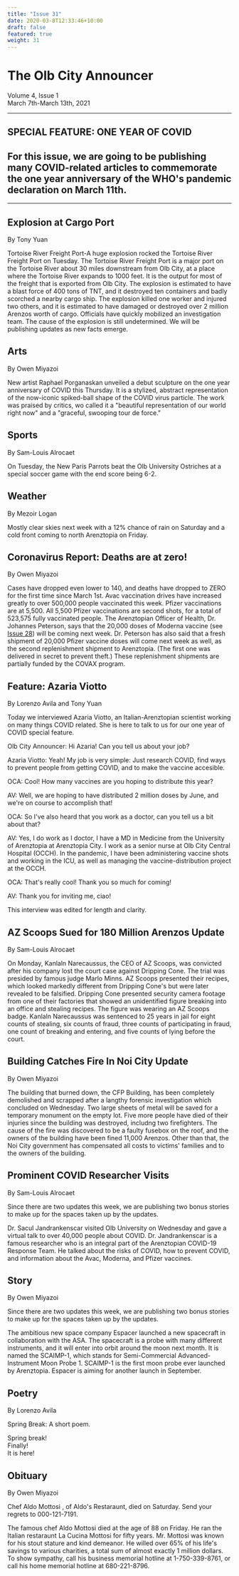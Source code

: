 ```yaml
---
title: "Issue 31"
date: 2020-03-8T12:33:46+10:00
draft: false
featured: true
weight: 31
---
```


# The Olb City Announcer    
Volume 4, Issue 1    
March 7th-March 13th, 2021    

---
## SPECIAL FEATURE: ONE YEAR OF COVID
## For this issue, we are going to be publishing many COVID-related articles to commemorate the one year anniversary of the WHO's pandemic declaration on March 11th.
---

## Explosion at Cargo Port
By Tony Yuan

Tortoise River Freight Port-A huge explosion rocked the Tortoise River Freight Port on Tuesday. The Tortoise River Freight Port is a major port on the Tortoise River about 30 miles downstream from Olb City, at a place where the Tortoise River expands to 1000 feet. It is the output for most of the freight that is exported from Olb City. The explosion is estimated to have a blast force of 400 tons of TNT, and it destroyed ten containers and badly scorched a nearby cargo ship. The explosion killed one worker and injured two others, and it is estimated to have damaged or destroyed over 2 million Arenzos worth of cargo. Officials have quickly mobilized an investigation team. The cause of the explosion is still undetermined. We will be publishing updates as new facts emerge.

## Arts
By Owen Miyazoi

New artist Raphael Porganaskan unveiled a debut sculpture on the one year anniversary of COVID this Thursday. It is a stylized, abstract representation of the now-iconic spiked-ball shape of the COVID virus particle. The work was praised by critics, wo called it a "beautiful representation of our world right now" and a "graceful, swooping tour de force."

## Sports
By Sam-Louis Alrocaet

On Tuesday, the New Paris Parrots beat the Olb University Ostriches at a special soccer game with the end score being 6-2. 

## Weather
By Mezoir Logan

Mostly clear skies next week with a 12% chance of rain on Saturday and a cold front coming to north Arenztopia on Friday.

## Coronavirus Report: Deaths are at zero!
By Owen Miyazoi

Cases have dropped even lower to 140, and deaths have dropped to ZERO for the first time since March 1st. Avac vaccination drives have increased greatly to over 500,000 people vaccinated this week. Pfizer vaccinations are at 5,500. All 5,500 Pfizer vaccinations are second shots, for a total of 523,575 fully vaccinated people. The Arenztopian Officer of Health, Dr. Johannes Peterson, says that the 20,000 doses of Moderna vaccine (see [Issue 28](https://www.arenztopia.com/news/issue-28/)) will be coming next week. Dr. Peterson has also said that a fresh shipment of 20,000 Pfizer vaccine doses will come next week as well, as the second replenishment shipment to Arenztopia. (The first one was delivered in secret to prevent theft.) These replenishment shipments are partially funded by the COVAX program.

## Feature: Azaria Viotto
By Lorenzo Avila and Tony Yuan

Today we interviewed Azaria Viotto, an Italian-Arenztopian scientist working on many things COVID related. She is here to talk to us for our one year of COVID special feature.

Olb City Announcer: Hi Azaria! Can you tell us about your job?

Azaria Viotto: Yeah! My job is very simple: Just research COVID, find ways to prevent people from getting COVID, and to make the vaccine accesible.

OCA: Cool! How many vaccines are you hoping to distribute this year?

AV: Well, we are hoping to have distributed 2 million doses by June, and we're on course to accomplish that! 

OCA: So I've also heard that you work as a doctor, can you tell us a bit about that?

AV: Yes, I do work as I doctor, I have a MD in Medicine from the University of Arenztopia at Arenztopia City. I work as a senior nurse at Olb City Central Hospital (OCCH). In the pandemic, I have been administering vaccine shots and working in the ICU, as well as managing the vaccine-distribution project at the OCCH.

OCA: That's really cool! Thank you so much for coming!

AV: Thank you for inviting me, ciao!

This interview was edited for length and clarity.

## AZ Scoops Sued for 180 Million Arenzos Update
By Sam-Louis Alrocaet

On Monday, Kanlaln Narecaussus, the CEO of AZ Scoops, was convicted after his company lost the court case against Dripping Cone. The trial was presided by famous judge Marlo Minns. AZ Scoops presented their recipes, which looked markedly different from Dripping Cone's but were later revealed to be falsified. Dripping Cone presented security camera footage from one of their factories that showed an unidentified figure breaking into an office and stealing recipes. The figure was wearing an AZ Scoops badge. Kanlaln Narecaussus was sentenced to 25 years in jail for eight counts of stealing, six counts of fraud, three counts of participating in fraud, one count of breaking and entering, and five counts of lying before the court.

## Building Catches Fire In Noi City Update
By Owen Miyazoi

The building that burned down, the CFP Building, has been completely demolished and scrapped after a langthy forensic investigation which concluded on Wednesday. Two large sheets of metal will be saved for a temporary monument on the empty lot. Five more people have died of their injuries since the building was destroyed, includng two firefighters. The cause of the fire was discovered to be a faulty fusebox on the roof, and the owners of the building have been fined 11,000 Arenzos. Other than that, the Noi City government has compensated all costs to victims' families and to the owners of the building. 

## Prominent COVID Researcher Visits
By Sam-Louis Alrocaet

Since there are two updates this week, we are publishing two bonus stories to make up for the spaces taken up by the updates.

Dr. Sacul Jandrankenscar visited Olb University on Wednesday and gave a virtual talk to over 40,000 people about COVID. Dr. Jandrankenscar is a famous researcher who is an integral part of the Arenztopian COVID-19 Response Team. He talked about the risks of COVID, how to prevent COVID, and information about the Avac, Moderna, and Pfizer vaccines.

## Story
By Owen Miyazoi

Since there are two updates this week, we are publishing two bonus stories to make up for the spaces taken up by the updates.

The ambitious new space company Espacer launched a new spacecraft in collaboration with the ASA. The spacecraft is a probe with many different instruments, and it will enter into orbit around the moon next month. It is named the SCAIMP-1, which stands for Semi-Commercial Advanced-Instrument Moon Probe 1. SCAIMP-1 is the first moon probe ever launched by Arenztopia. Espacer is aiming for another launch in September.

## Poetry
By Lorenzo Avila

Spring Break: A short poem.

Spring break!    
Finally!    
It is here!    

## Obituary
By Owen Miyazoi


Chef Aldo Mottosi , of Aldo's Restaraunt, died on Saturday. Send your regrets to 000-121-7191.

The famous chef Aldo Mottosi died at the age of 88 on Friday. He ran the Italian restaraunt La Cucina Mottosi for fifty years. Mr. Mottosi was known for his stout stature and kind demeanor. He willed over 65% of his life's savings to various charities, a total sum of almost exactly 1 million dollars. To show sympathy, call his business memorial hotline at 1-750-339-8761, or call his home memorial hotline at 680-221-8796.
